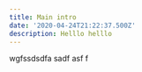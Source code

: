 ```yaml
---
title: Main intro
date: '2020-04-24T21:22:37.500Z'
description: Helllo helllo
---
```

wgfssdsdfa sadf asf f